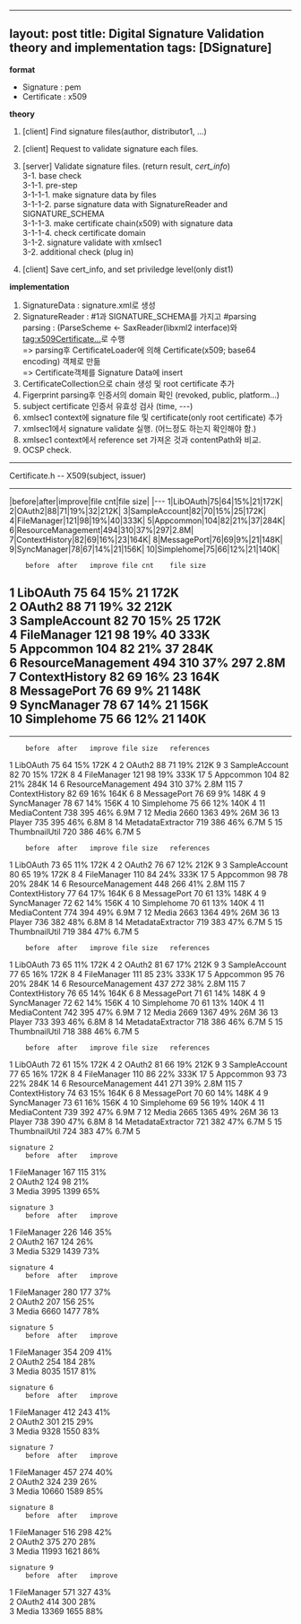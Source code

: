 
---
layout: post
title:  Digital Signature Validation theory and implementation
tags: [DSignature] 
---

**format**
- Signature : pem  
- Certificate : x509  

**theory**  
1. [client] Find signature files(author, distributor1, ...)  
2. [client] Request to validate signature each files.  

3. [server] Validate signature files. (return result, *cert_info*)  
	3-1. base check  
	  3-1-1. pre-step  
	    3-1-1-1. make signature data by files  
	    3-1-1-2. parse signature data with SignatureReader and SIGNATURE_SCHEMA  
	    3-1-1-3. make certificate chain(x509) with signature data  
	    3-1-1-4. check certificate domain  
	  3-1-2. signature validate with xmlsec1  
	3-2. additional check (plug in)  	
4. [client] Save cert_info, and set priviledge level(only dist1)  



**implementation**  
1. SignatureData : signature.xml로 생성  
2. SignatureReader : #1과 SIGNATURE_SCHEMA를 가지고 #parsing  
  parsing : (ParseScheme <- SaxReader(libxml2 interface)와 <tag:x509Certificate...>로 수행  
  => parsing후 CertificateLoader에 의해 Certificate(x509; base64 encoding) 객체로 만듦  
  => Certificate객체를 Signature Data에 insert  
3. CertificateCollection으로 chain 생성 및 root certificate 추가  
4. Figerprint parsing후 인증서의 domain 확인 (revoked, public, platform...)  
5. subject certificate 인증서 유효성 검사 (time, ---)  
6. xmlsec1 context에 signature file 및 certificate(only root certificate) 추가  
7. xmlsec1에서 signature validate 실행. (어느정도 하는지 확인해야 함.)  
8. xmlsec1 context에서 reference set 가져온 것과 contentPath와 비교.  
9. OCSP check.  

---
Certificate.h -- X509(subject, issuer)

---

|before|after|improve|file cnt|file size|
|---
1|LibOAuth|75|64|15%|21|172K|
2|OAuth2|88|71|19%|32|212K|
3|SampleAccount|82|70|15%|25|172K|
4|FileManager|121|98|19%|40|333K|
5|Appcommon|104|82|21%|37|284K|
6|ResourceManagement|494|310|37%|297|2.8M|
7|ContextHistory|82|69|16%|23|164K|
8|MessagePort|76|69|9%|21|148K|
9|SyncManager|78|67|14%|21|156K|
10|Simplehome|75|66|12%|21|140K|




		before	after	improve	file cnt	file size  
1	LibOAuth	75	64	15%	21	172K  
2	OAuth2	88	71	19%	32	212K  
3	SampleAccount	82	70	15%	25	172K  
4	FileManager	121	98	19%	40	333K  
5	Appcommon	104	82	21%	37	284K  
6	ResourceManagement	494	310	37%	297	2.8M  
7	ContextHistory	82	69	16%	23	164K  
8	MessagePort	76	69	9%	21	148K  
9	SyncManager	78	67	14%	21	156K  
10	Simplehome	75	66	12%	21	140K  
-----------------------------


----


		before	after	improve	file size	references
1	LibOAuth	75	64	15%	172K	4
2	OAuth2	88	71	19%	212K	9
3	SampleAccount	82	70	15%	172K	8
4	FileManager	121	98	19%	333K	17
5	Appcommon	104	82	21%	284K	14
6	ResourceManagement	494	310	37%	2.8M	115
7	ContextHistory	82	69	16%	164K	6
8	MessagePort	76	69	9%	148K	4
9	SyncManager	78	67	14%	156K	4
10	Simplehome	75	66	12%	140K	4
11	MediaContent	738	395	46%	6.9M	7
12	Media	2660	1363	49%	26M	36
13	Player	735	395	46%	6.8M	8
14	MetadataExtractor	719	386	46%	6.7M	5
15	ThumbnailUtil	720	386	46%	6.7M	5
						
		before	after	improve	file size	references
1	LibOAuth	73	65	11%	172K	4
2	OAuth2	76	67	12%	212K	9
3	SampleAccount	80	65	19%	172K	8
4	FileManager	110	84	24%	333K	17
5	Appcommon	98	78	20%	284K	14
6	ResourceManagement	448	266	41%	2.8M	115
7	ContextHistory	77	64	17%	164K	6
8	MessagePort	70	61	13%	148K	4
9	SyncManager	72	62	14%	156K	4
10	Simplehome	70	61	13%	140K	4
11	MediaContent	774	394	49%	6.9M	7
12	Media	2663	1364	49%	26M	36
13	Player	736	382	48%	6.8M	8
14	MetadataExtractor	719	383	47%	6.7M	5
15	ThumbnailUtil	719	384	47%	6.7M	5
						
		before	after	improve	file size	references
1	LibOAuth	73	65	11%	172K	4
2	OAuth2	81	67	17%	212K	9
3	SampleAccount	77	65	16%	172K	8
4	FileManager	111	85	23%	333K	17
5	Appcommon	95	76	20%	284K	14
6	ResourceManagement	437	272	38%	2.8M	115
7	ContextHistory	76	65	14%	164K	6
8	MessagePort	71	61	14%	148K	4
9	SyncManager	72	62	14%	156K	4
10	Simplehome	70	61	13%	140K	4
11	MediaContent	742	395	47%	6.9M	7
12	Media	2669	1367	49%	26M	36
13	Player	733	393	46%	6.8M	8
14	MetadataExtractor	718	386	46%	6.7M	5
15	ThumbnailUtil	718	388	46%	6.7M	5
						
		before	after	improve	file size	references
1	LibOAuth	72	61	15%	172K	4
2	OAuth2	81	66	19%	212K	9
3	SampleAccount	77	65	16%	172K	8
4	FileManager	110	86	22%	333K	17
5	Appcommon	93	73	22%	284K	14
6	ResourceManagement	441	271	39%	2.8M	115
7	ContextHistory	74	63	15%	164K	6
8	MessagePort	70	60	14%	148K	4
9	SyncManager	73	61	16%	156K	4
10	Simplehome	69	56	19%	140K	4
11	MediaContent	739	392	47%	6.9M	7
12	Media	2665	1365	49%	26M	36
13	Player	738	390	47%	6.8M	8
14	MetadataExtractor	721	382	47%	6.7M	5
15	ThumbnailUtil	724	383	47%	6.7M	5
						
						
	signature 2					
		before	after	improve		
1	FileManager	167	115	31%		
2	OAuth2	124	98	21%		
3	Media	3995	1399	65%		
						
						
	signature 3					
		before	after	improve		
1	FileManager	226	146	35%		
2	OAuth2	167	124	26%		
3	Media	5329	1439	73%		
						
						
	signature 4					
		before	after	improve		
1	FileManager	280	177	37%		
2	OAuth2	207	156	25%		
3	Media	6660	1477	78%		
						
						
	signature 5					
		before	after	improve		
1	FileManager	354	209	41%		
2	OAuth2	254	184	28%		
3	Media	8035	1517	81%		
						
						
	signature 6					
		before	after	improve		
1	FileManager	412	243	41%		
2	OAuth2	301	215	29%		
3	Media	9328	1550	83%		
						
						
	signature 7					
		before	after	improve		
1	FileManager	457	274	40%		
2	OAuth2	324	239	26%		
3	Media	10660	1589	85%		
						
	signature 8					
		before	after	improve		
1	FileManager	516	298	42%		
2	OAuth2	375	270	28%		
3	Media	11993	1621	86%		
						
						
	signature 9					
		before	after	improve		
1	FileManager	571	327	43%		
2	OAuth2	414	300	28%		
3	Media	13369	1655	88%		
